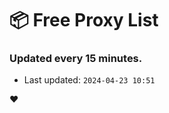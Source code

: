 # :package: Free Proxy List
### Updated every 15 minutes.

- Last updated: `2024-04-23 10:51`

:heart:
